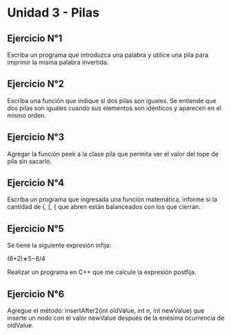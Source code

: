 # Unidad 3 - Pilas

## Ejercicio N°1

Escriba un programa que introduzca una palabra y utilice una pila para imprimir la misma
palabra invertida.


## Ejercicio N°2

Escriba una función que indique si dos pilas son iguales. Se entiende que dos pilas son
iguales cuando sus elementos son idénticos y aparecen en el mismo orden.


## Ejercicio N°3

Agregar la función peek a la clase pila que permita ver el valor del tope de pila sin sacarlo.


## Ejercicio N°4

Escriba un programa que ingresada una función matemática, informe si la
cantidad de (, [, { que abren están balanceados con los que cierran.


## Ejercicio N°5

Se tiene la siguiente expresión infija:

(6+2)∗5−8/4

Realizar un programa en C++ que me calcule la expresión postfija.


## Ejercicio N°6

Agregue el método: insertAfter2(int oldValue, int n, int newValue) que inserte un nodo
con el valor newValue después de la enésima ocurrencia de oldValue.
